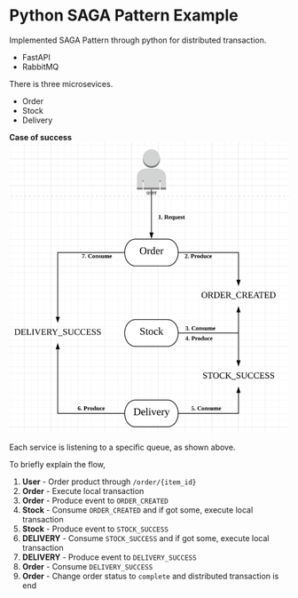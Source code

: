 # Python SAGA Pattern Example

Implemented SAGA Pattern through python for distributed transaction.

- FastAPI
- RabbitMQ


There is three microsevices.
- Order
- Stock
- Delivery

**Case of success**
![ex_screenshot](./success.png)

Each service is listening to a specific queue, as shown above.

To briefly explain the flow,

1. **User** - Order product through `/order/{item_id}`
2. **Order** - Execute local transaction
3. **Order** - Produce event to `ORDER_CREATED`
4. **Stock** - Consume `ORDER_CREATED` and if got some, execute local transaction
5. **Stock** - Produce event to `STOCK_SUCCESS`
6. **DELIVERY** - Consume `STOCK_SUCCESS` and if got some, execute local transaction
7. **DELIVERY** - Produce event to `DELIVERY_SUCCESS`
8. **Order** - Consume `DELIVERY_SUCCESS`
9. **Order** - Change order status to `complete` and distributed transaction is end